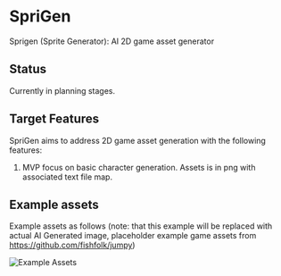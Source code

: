 # SpriGen
Sprigen (Sprite Generator): AI 2D game asset generator

## Status
Currently in planning stages.

## Target Features
SpriGen aims to address 2D game asset generation with the following features:
1. MVP focus on basic character generation. Assets is in png with associated text file map. 

## Example assets
Example assets as follows (note: that this example will be replaced with actual AI Generated image, placeholder example game assets from https://github.com/fishfolk/jumpy)

![Example Assets](https://user-images.githubusercontent.com/24392180/151969075-399e9fea-e2de-4340-96a4-0a0e5b79c281.gif)

